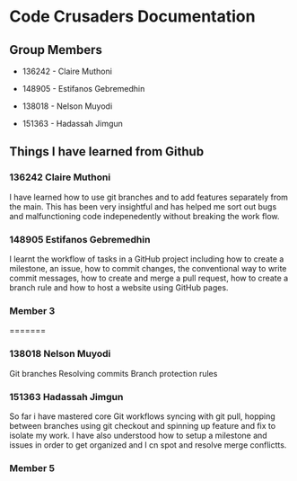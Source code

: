 # Code Crusaders Documentation 

## Group Members 
- 136242 - Claire Muthoni 
- 148905 - Estifanos Gebremedhin
- 138018 - Nelson Muyodi

- 151363 - Hadassah Jimgun
## Things I have learned from Github

### 136242 Claire Muthoni 
I have learned how to use git branches and to add features separately from the main. This has been very insightful and has helped me sort out bugs and malfunctioning code indepenedently without breaking the work flow. 

### 148905 Estifanos Gebremedhin
I learnt the workflow of tasks in a GitHub project including how to create a milestone, an issue, how to commit changes, the conventional way to write commit messages, how to create and merge a pull request, how to create a branch rule and how to host a website using GitHub pages.


### Member 3
=======
### 138018 Nelson Muyodi
Git branches
Resolving commits
Branch protection rules 


### 151363 Hadassah Jimgun 
So far i have mastered core Git workflows syncing with git pull, hopping between branches using git checkout and spinning up feature and fix to isolate my work. I have also understood how to setup a milestone and issues in order to get organized and I cn spot and resolve merge conflictts.


### Member 5 
